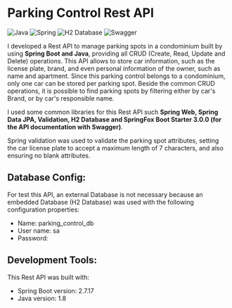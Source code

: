 # Parking Control Rest API
![Java](https://img.shields.io/badge/Java-ED8B00?style=for-the-badge&logo=openjdk&logoColor=white) ![Spring](https://img.shields.io/badge/Spring-6DB33F?style=for-the-badge&logo=Spring&logoColor=white)  ![H2 Database](https://img.shields.io/badge/H2%20Database-018bff?style=for-the-badge&logoColor=white) ![Swagger](https://img.shields.io/badge/Swagger-6DB33F?style=for-the-badge&logo=swagger&logoColor=white)

I developed a Rest API to manage parking spots in a condominium built by using **Spring Boot and Java**, providing all CRUD (Create, Read, Update and Delete) operations.
This API allows to store car information, such as the license plate, brand, and even personal information of the owner, such as name and apartment.
Since this parking control belongs to a condominium, only one car can be stored per parking spot.
Beside the common CRUD operations, it is possible to find parking spots by filtering either by car's Brand, or by car's responsible name.

I used some common libraries for this Rest API such **Spring Web, Spring Data JPA, Validation, H2 Database and SpringFox Boot Starter 3.0.0 (for the API documentation with Swagger)**.

Spring validation was used to validate the parking spot attributes, setting the car license plate to accept a maximum length of 7 characters, and also ensuring no blank attributes.

## Database Config:
For test this API, an external Database is not necessary because an embedded Database (H2 Database) was used with the following configuration properties: 

- Name: parking_control_db
- User name: sa
- Password:

## Development Tools:
This Rest API was built with:

- Spring Boot version: 2.7.17
- Java version: 1.8
